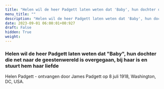 ```yaml
---
title: "Helen wil de heer Padgett laten weten dat 'Baby', hun dochter die net naar de geestenwereld is overgegaan, bij haar is en stuurt hem haar liefde"
menu_title: ""
description: "Helen wil de heer Padgett laten weten dat 'Baby', hun dochter die net naar de geestenwereld is overgegaan, bij haar is en stuurt hem haar liefde"
date: 2023-09-01 06:00:01+00:927
draft: False
hidden: True
weight:
---
```

### Helen wil de heer Padgett laten weten dat "Baby", hun dochter die net naar de geestenwereld is overgegaan, bij haar is en stuurt hem haar liefde

Helen Padgett - ontvangen door James Padgett op 8 juli 1918, Washington, DC, USA.

